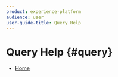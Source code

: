 ```yaml
---
product: experience-platform
audience: user
user-guide-title: Query Help
---
```


# Query Help {#query}

+ [Home](home.md)
